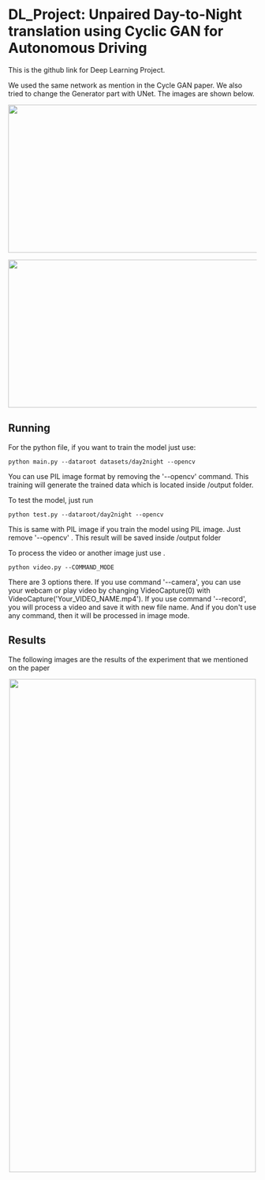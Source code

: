 # DL_Project: Unpaired Day-to-Night translation using Cyclic GAN for Autonomous Driving

This is the github link for Deep Learning Project.

We used the same network as mention in the Cycle GAN paper. We also tried to change the Generator part with UNet. The images are shown below.

<p align="center">
  <img width="600" height="300" src="https://user-images.githubusercontent.com/36017469/52666029-5cd42c80-2f0d-11e9-9ccb-334281254c9e.jpg">
</p>

<p align="center">
  <img width="600" height="300" src="https://user-images.githubusercontent.com/36017469/52666503-c0ab2500-2f0e-11e9-89d2-03275887d026.jpg">
</p>


## Running
For the python file, if you want to train the model just use: 
```
python main.py --dataroot datasets/day2night --opencv
```
You can use PIL image format by removing the '--opencv' command. This training will generate the trained data which is located inside /output folder.

To test the model, just run 
```
python test.py --dataroot/day2night --opencv
```
This is same with PIL image if you train the model using PIL image. Just remove '--opencv' . This result will be saved inside /output folder

To process the video or another image just use .
```
python video.py --COMMAND_MODE
```
There are 3 options there. If you use command '--camera', you can use your webcam or play video by changing VideoCapture(0) with VideoCapture('Your_VIDEO_NAME.mp4'). If you use command '--record', you will process a video and save it with new file name. And if you don't use any command, then it will be processed in image mode.


## Results
The following images are the results of the experiment that we mentioned on the paper

<p align="center">
  <img width="500" height="1000" src="https://user-images.githubusercontent.com/36017469/52666929-d79e4700-2f0f-11e9-974d-ea72045d32ef.jpg">
</p>

 
